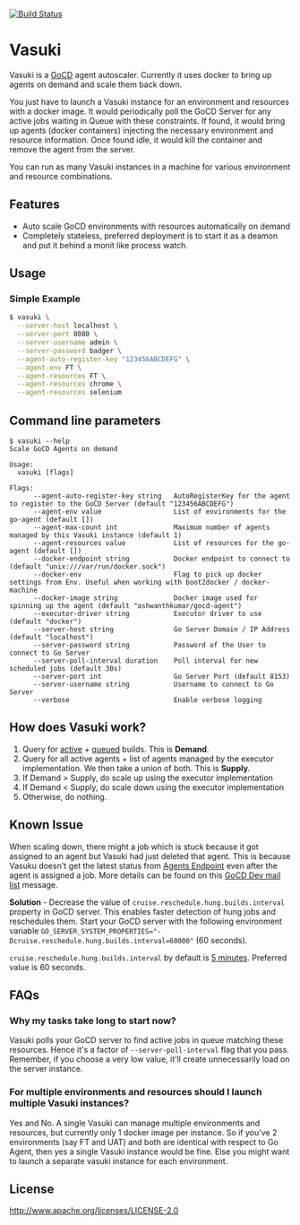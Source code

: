 [![Build Status](https://snap-ci.com/ind9/vasuki/branch/master/build_image)](https://snap-ci.com/ind9/vasuki/branch/master)
# Vasuki

Vasuki is a [GoCD](http://go.cd/) agent autoscaler. Currently it uses docker to bring up agents on demand and scale them back down.

You just have to launch a Vasuki instance for an environment and resources with a docker image. It would periodically poll the GoCD Server for any active jobs waiting in Queue with these constraints. If found, it would bring up agents (docker containers) injecting the necessary environment and resource information. Once found idle, it would kill the container and remove the agent from the server.

You can run as many Vasuki instances in a machine for various environment and resource combinations.

## Features
- Auto scale GoCD environments with resources automatically on demand
- Completely stateless, preferred deployment is to start it as a deamon and put it behind a monit like process watch.

## Usage
### Simple Example
```bash
$ vasuki \
  --server-host localhost \
  --server-port 8080 \
  --server-username admin \
  --server-password badger \
  --agent-auto-register-key "123456ABCDEFG" \
  --agent-env FT \
  --agent-resources FT \
  --agent-resources chrome \
  --agent-resources selenium
```

## Command line parameters
```
$ vasuki --help
Scale GoCD Agents on demand

Usage:
  vasuki [flags]

Flags:
      --agent-auto-register-key string   AutoRegisterKey for the agent to register to the GoCD Server (default "123456ABCDEFG")
      --agent-env value                  List of environments for the go-agent (default [])
      --agent-max-count int              Maximum number of agents managed by this Vasuki instance (default 1)
      --agent-resources value            List of resources for the go-agent (default [])
      --docker-endpoint string           Docker endpoint to connect to (default "unix:///var/run/docker.sock")
      --docker-env                       Flag to pick up docker settings from Env. Useful when working with boot2docker / docker-machine
      --docker-image string              Docker image used for spinning up the agent (default "ashwanthkumar/gocd-agent")
      --executor-driver string           Executor driver to use (default "docker")
      --server-host string               Go Server Domain / IP Address (default "localhost")
      --server-password string           Password of the User to connect to Go Server
      --server-poll-interval duration    Poll interval for new scheduled jobs (default 30s)
      --server-port int                  Go Server Port (default 8153)
      --server-username string           Username to connect to Go Server
      --verbose                          Enable verbose logging
```

## How does Vasuki work?
1. Query for [active](https://api.go.cd/current/#get-all-agents) + [queued](https://api.go.cd/current/#get-scheduled-jobs) builds. This is **Demand**.
2. Query for all active agents + list of agents managed by the executor implementation. We then take a union of both. This is **Supply**.
3. If Demand > Supply, do scale up using the executor implementation
4. If Demand < Supply, do scale down using the executor implementation
5. Otherwise, do nothing.

## Known Issue
When scaling down, there might a job which is stuck because it got assigned to an agent but Vasuki had just deleted that agent. This is because Vasuku doesn't get the latest status from [Agents Endpoint](https://api.go.cd/current/#get-all-agents) even after the agent is assigned a job. More details can be found on this [GoCD Dev mail list](https://groups.google.com/d/msg/go-cd-dev/tWmV0Rw9sJM/cz_qe4LcAQAJ) message.

**Solution** - Decrease the value of `cruise.reschedule.hung.builds.interval` property in GoCD server. This enables faster detection of hung jobs and reschedules them. Start your GoCD server with the following environment variable `GO_SERVER_SYSTEM_PROPERTIES="-Dcruise.reschedule.hung.builds.interval=60000"` (60 seconds).

`cruise.reschedule.hung.builds.interval` by default is [5 minutes](https://github.com/gocd/gocd/blob/master/server/properties/src/cruise.properties#L26). Preferred value is 60 seconds.

## FAQs
### Why my tasks take long to start now?
Vasuki polls your GoCD server to find active jobs in queue matching these resources. Hence it's a factor of `--server-poll-interval` flag that you pass. Remember, if you choose a very low value, it'll create unnecessarily load on the server instance.

### For multiple environments and resources should I launch multiple Vasuki instances?
Yes and No. A single Vasuki can manage multiple environments and resources, but currently only 1 docker image per instance. So if you've 2 environments (say FT and UAT) and both are identical with respect to Go Agent, then yes a single Vasuki instance would be fine. Else you might want to launch a separate vasuki instance for each environment.

## License
http://www.apache.org/licenses/LICENSE-2.0

